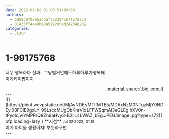 ```yaml
---
date: 2022-07-02 01:05:51+09:00
authors:
  - bd58c0708eb3dbaf752394cb7f27d7c7
  - 01435f74a49ba8a519705ad242348232
categories:
  - Jisun
---
```


# 1-99175768

<div class="post-container" markdown="1">
<div class="content-container md-sidebar__scrollwrap" markdown="1">

너무 행복하다 진짜.. 그냥별거안해도하루하루가행복해<br>이게케이팝이지

</div>
</div>

<div style="text-align: right;" markdown="1">
<a href="https://weverse.io/fromis9/fanpost/1-99175768" style="text-align: right;">:material-share:{.big-emoji}</a>
</div>
---

<div class="comments-container md-sidebar__scrollwrap" markdown="1">
<div class="comment" markdown="1">
<div class='id-container' markdown="1">
![](https://phinf.wevpstatic.net/MjAyNDEyMTlfMTE5/MDAxNzM0NTgzMjY0NDEy.08FClE9gxLY-99LscoMUgQbKnrVicLFFWSqmAi3eGLEg.hXV0n-tPyoIqjwYMPRrQ8Zn9aHvy3-B2llL4LWAZ_bEg.JPEG/image.jpg?type=s72){ pfp loading=lazy }
**<span class="artist">지선</span>** <small>Jul 02 2022, 01:18</small><br>
</div>
<div class='comment-body' markdown="1">
이게 아이돌 생활이지! 뿌듯하구만
</div>
</div>
</div>
---
